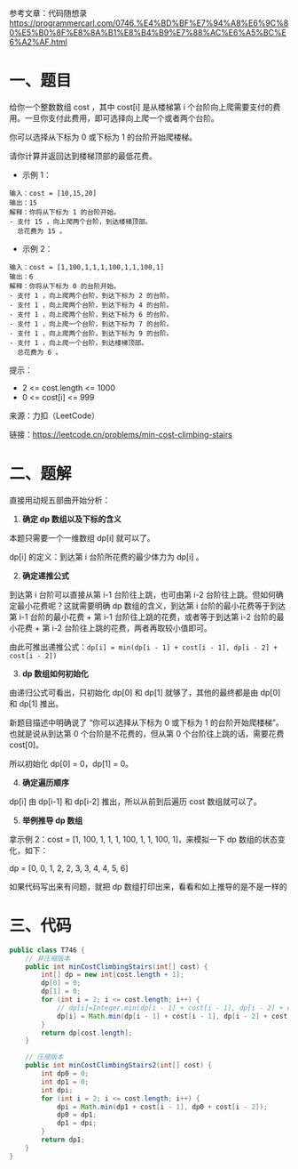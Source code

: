 参考文章：代码随想录<https://programmercarl.com/0746.%E4%BD%BF%E7%94%A8%E6%9C%80%E5%B0%8F%E8%8A%B1%E8%B4%B9%E7%88%AC%E6%A5%BC%E6%A2%AF.html>

# 一、题目

给你一个整数数组 cost ，其中 cost[i] 是从楼梯第 i 个台阶向上爬需要支付的费用。一旦你支付此费用，即可选择向上爬一个或者两个台阶。

你可以选择从下标为 0 或下标为 1 的台阶开始爬楼梯。

请你计算并返回达到楼梯顶部的最低花费。

* 示例 1：

```
输入：cost = [10,15,20]
输出：15
解释：你将从下标为 1 的台阶开始。
- 支付 15 ，向上爬两个台阶，到达楼梯顶部。
  总花费为 15 。
```

- 示例 2：

```
输入：cost = [1,100,1,1,1,100,1,1,100,1]
输出：6
解释：你将从下标为 0 的台阶开始。
- 支付 1 ，向上爬两个台阶，到达下标为 2 的台阶。
- 支付 1 ，向上爬两个台阶，到达下标为 4 的台阶。
- 支付 1 ，向上爬两个台阶，到达下标为 6 的台阶。
- 支付 1 ，向上爬一个台阶，到达下标为 7 的台阶。
- 支付 1 ，向上爬两个台阶，到达下标为 9 的台阶。
- 支付 1 ，向上爬一个台阶，到达楼梯顶部。
  总花费为 6 。
```


提示：

* 2 <= cost.length <= 1000
* 0 <= cost[i] <= 999

来源：力扣（LeetCode）

链接：<https://leetcode.cn/problems/min-cost-climbing-stairs>

# 二、题解

直接用动规五部曲开始分析：

1. **确定 dp 数组以及下标的含义**

本题只需要一个一维数组 dp[i] 就可以了。

dp[i] 的定义：到达第 i 台阶所花费的最少体力为 dp[i] 。

2. **确定递推公式**

到达第 i 台阶可以直接从第 i-1 台阶往上跳，也可由第 i-2 台阶往上跳。但如何确定最小花费呢？这就需要明确 dp 数组的含义，到达第 i 台阶的最小花费等于到达第 i-1 台阶的最小花费 + 第 i-1 台阶往上跳的花费，或者等于到达第 i-2 台阶的最小花费 + 第 i-2 台阶往上跳的花费，两者再取较小值即可。

由此可推出递推公式：`dp[i] = min(dp[i - 1] + cost[i - 1], dp[i - 2] + cost[i - 2])`

3. **dp 数组如何初始化**

由递归公式可看出，只初始化 dp[0] 和 dp[1] 就够了，其他的最终都是由 dp[0] 和 dp[1] 推出。

新题目描述中明确说了 “你可以选择从下标为 0 或下标为 1 的台阶开始爬楼梯”。也就是说从到达第 0 个台阶是不花费的，但从第 0 个台阶往上跳的话，需要花费 cost[0]。

所以初始化 dp[0] = 0，dp[1] = 0。

4. **确定遍历顺序**

dp[i] 由 dp[i-1] 和 dp[i-2] 推出，所以从前到后遍历 cost 数组就可以了。

5. **举例推导 dp 数组**

拿示例 2：cost = [1, 100, 1, 1, 1, 100, 1, 1, 100, 1]，来模拟一下 dp 数组的状态变化，如下：

dp = [0, 0, 1, 2, 2, 3, 3, 4, 4, 5, 6]

如果代码写出来有问题，就把 dp 数组打印出来，看看和如上推导的是不是一样的

# 三、代码

```java
public class T746 {
    // 非压缩版本
    public int minCostClimbingStairs(int[] cost) {
        int[] dp = new int[cost.length + 1];
        dp[0] = 0;
        dp[1] = 0;
        for (int i = 2; i <= cost.length; i++) {
            // dp[i]=Integer.min(dp[i - 1] + cost[i - 1], dp[i - 2] + cost[i - 2]);
            dp[i] = Math.min(dp[i - 1] + cost[i - 1], dp[i - 2] + cost[i - 2]);
        }
        return dp[cost.length];
    }

    // 压缩版本
    public int minCostClimbingStairs2(int[] cost) {
        int dp0 = 0;
        int dp1 = 0;
        int dpi;
        for (int i = 2; i <= cost.length; i++) {
            dpi = Math.min(dp1 + cost[i - 1], dp0 + cost[i - 2]);
            dp0 = dp1;
            dp1 = dpi;
        }
        return dp1;
    }
}
```

